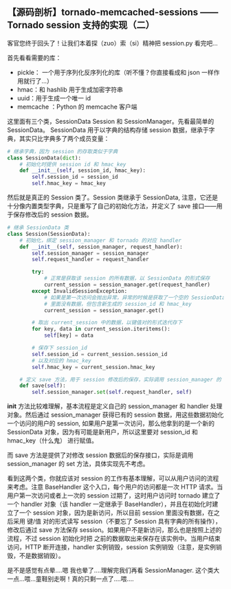 ## 【源码剖析】tornado-memcached-sessions —— Tornado session 支持的实现（二）
客官您终于回头了！让我们本着探（zuo）索（si）精神把 session.py 看完吧...

首先看看需要的库：
* pickle： 一个用于序列化反序列化的库（听不懂？你直接看成和 json 一样作用就行了...）
* hmac：和 hashlib 用于生成加密字符串
* uuid：用于生成一个唯一 id
* memcache ：Python 的 memcache 客户端

这里面有三个类，SessionData Session 和 SessionManager。先看最简单的 SessionData。      SessionData 用于以字典的结构存储 session 数据，继承于字典，其实只比字典多了两个成员变量：

```python
# 继承字典，因为 session 的存取类似于字典
class SessionData(dict):
    # 初始化时提供 session id 和 hmac_key
    def __init__(self, session_id, hmac_key):
        self.session_id = session_id
        self.hmac_key = hmac_key
```

然后就是真正的 Session 类了。Session 类继承于 SessionData, 注意，它还是十分像内置类型字典，只是重写了自己的初始化方法，并定义了 save 接口——用于保存修改后的 session 数据。

```python
# 继承 SessionData 类
class Session(SessionData):
    # 初始化，绑定 session_manager 和 tornado 的对应 handler
    def __init__(self, session_manager, request_handler):
        self.session_manager = session_manager
        self.request_handler = request_handler

        try:
            # 正常是获取该 session 的所有数据，以 SessionData 的形式保存
            current_session = session_manager.get(request_handler)
        except InvalidSessionException:
            # 如果是第一次访问会抛出异常，异常的时候是获取了一个空的 SessionData 对象，
            # 里面没有数据，但包含新生成的 session_id 和 hmac_key
            current_session = session_manager.get()

        # 取出 current_session 中的数据，以键值对的形式迭代存下
        for key, data in current_session.iteritems():
            self[key] = data

        # 保存下 session_id
        self.session_id = current_session.session_id
        # 以及对应的 hmac_key
        self.hmac_key = current_session.hmac_key

    # 定义 save 方法，用于 session 修改后的保存，实际调用 session_manager 的 set 方法
    def save(self):
        self.session_manager.set(self.request_handler, self)
```

__init__ 方法比较难理解，基本流程是定义自己的 session_manager 和 handler 处理对象。然后通过 session_manager 获得已有的 session 数据，用这些数据初始化一个访问的用户的 session, 如果用户是第一次访问，那么他拿到的是一个新的 SessionData 对象，因为有可能是新用户，所以这里要对 session_id 和 hmac_key（什么鬼） 进行赋值。

而 save 方法是提供了对修改 session 数据后的保存接口，实际是调用 session_manager 的 set 方法，具体实现先不考虑。

看到这两个类，你就应该对 session 的工作有基本理解，可以从用户访问的流程来考虑。注意 BaseHandler 这个入口，每个用户的访问都是一次 HTTP 请求。当用户第一次访问或者上一次的 session 过期了，这时用户访问时 tornado 建立了一个 handler 对象（该 handler 一定继承于 BaseHandler），并且在初始化时建立了一个 session 对象，因为是新访问，所以目前 session 里面没有数据，在之后采用 键/值 对的形式读写 session（不要忘了 Session 具有字典的所有操作），修改后通过 save 方法保存 session。如果用户不是新访问，那么也是按照上述的流程，不过 session 初始化时把 之前的数据取出来保存在该实例中。当用户结束访问，HTTP 断开连接，handler 实例销毁，session 实例销毁（注意，是实例销毁，不是数据销毁）。

是不是感觉有点晕....嗯 我也晕了....理解完我们再看 SessionManager. 这个类大一点...喂...童鞋别走啊！真的只剩一点了....喂....
